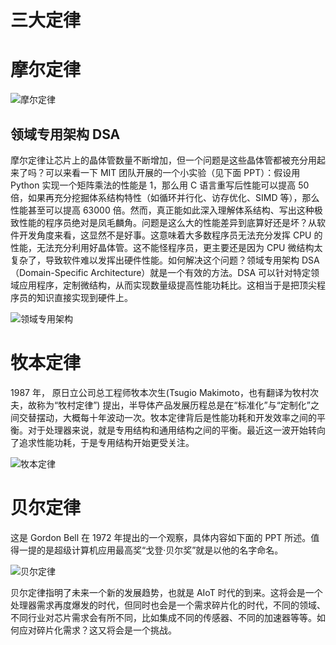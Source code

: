 # 三大定律

# 摩尔定律

![摩尔定律](https://s3.ax1x.com/2021/01/20/sWSu5t.png)

## 领域专用架构 DSA

摩尔定律让芯片上的晶体管数量不断增加，但一个问题是这些晶体管都被充分用起来了吗？可以来看一下 MIT 团队开展的一个小实验（见下面 PPT）：假设用 Python 实现一个矩阵乘法的性能是 1，那么用 C 语言重写后性能可以提高 50 倍，如果再充分挖掘体系结构特性（如循环并行化、访存优化、SIMD 等），那么性能甚至可以提高 63000 倍。然而，真正能如此深入理解体系结构、写出这种极致性能的程序员绝对是凤毛麟角。问题是这么大的性能差异到底算好还是坏？从软件开发角度来看，这显然不是好事。这意味着大多数程序员无法充分发挥 CPU 的性能，无法充分利用好晶体管。这不能怪程序员，更主要还是因为 CPU 微结构太复杂了，导致软件难以发挥出硬件性能。如何解决这个问题？领域专用架构 DSA（Domain-Specific Architecture）就是一个有效的方法。DSA 可以针对特定领域应用程序，定制微结构，从而实现数量级提高性能功耗比。这相当于是把顶尖程序员的知识直接实现到硬件上。

![领域专用架构](https://s3.ax1x.com/2021/01/20/sWSQ8f.png)

# 牧本定律

1987 年， 原日立公司总工程师牧本次生(Tsugio Makimoto，也有翻译为牧村次夫，故称为“牧村定律”) 提出，半导体产品发展历程总是在“标准化”与“定制化”之间交替摆动，大概每十年波动一次。牧本定律背后是性能功耗和开发效率之间的平衡。对于处理器来说，就是专用结构和通用结构之间的平衡。最近这一波开始转向了追求性能功耗，于是专用结构开始更受关注。

![牧本定律](https://s3.ax1x.com/2021/01/20/sWSdP0.png)

# 贝尔定律

这是 Gordon Bell 在 1972 年提出的一个观察，具体内容如下面的 PPT 所述。值得一提的是超级计算机应用最高奖“戈登·贝尔奖”就是以他的名字命名。

![贝尔定律](https://s3.ax1x.com/2021/01/20/sWSWPx.png)

贝尔定律指明了未来一个新的发展趋势，也就是 AIoT 时代的到来。这将会是一个处理器需求再度爆发的时代，但同时也会是一个需求碎片化的时代，不同的领域、不同行业对芯片需求会有所不同，比如集成不同的传感器、不同的加速器等等。如何应对碎片化需求？这又将会是一个挑战。
